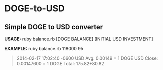 DOGE-to-USD
===========
Simple DOGE to USD converter 
--------------

**USAGE:** 
ruby balance.rb [DOGE BALANCE] [INITIAL USD INVESTMENT]

**EXAMPLE:** 
ruby balance.rb 118000 95
> 2014-02-17 17:02:40 -0600
> USD Avg: 0.00149 = 1 DOGE
> USD Close: 0.00147600 = 1 DOGE
> Total: $175.82
> +$80.82 

